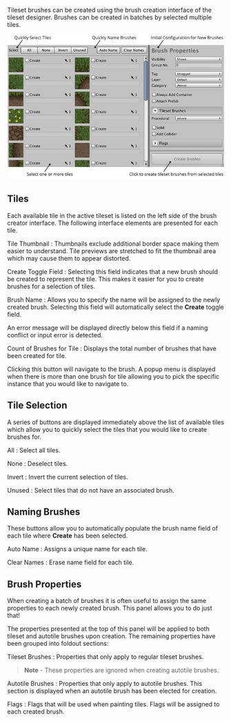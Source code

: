Tileset brushes can be created using the brush creation interface of the tileset designer.
Brushes can be created in batches by selected multiple tiles.

![Brush creator tab of tileset designer.](../img/ui/tileset-designer-creator-tab.png)



## Tiles

Each available tile in the active tileset is listed on the left side of the brush creator
interface. The following interface elements are presented for each tile.


Tile Thumbnail
: Thumbnails exclude additional border space making them easier to understand. Tile
  previews are stretched to fit the thumbnail area which may cause them to appear distorted.

Create Toggle Field
: Selecting this field indicates that a new brush should be created to represent the tile.
  This makes it easier for you to create brushes for a selection of tiles.

Brush Name
: Allows you to specify the name will be assigned to the newly created brush. Selecting
  this field will automatically select the **Create** toggle field.

  An error message will be displayed directly below this field if a naming conflict or
  input error is detected.

Count of Brushes for Tile
: Displays the total number of brushes that have been created for tile.

  Clicking this button will navigate to the brush. A popup menu is displayed when there is
  more than one brush for tile allowing you to pick the specific instance that you would
  like to navigate to.



## Tile Selection

A series of buttons are displayed immediately above the list of available tiles which
allow you to quickly select the tiles that you would like to create brushes for.


All
: Select all tiles.

None
: Deselect tiles.

Invert
: Invert the current selection of tiles.

Unused
: Select tiles that do not have an associated brush.



## Naming Brushes

These buttons allow you to automatically populate the brush name field of each tile where
**Create** has been selected.


Auto Name
: Assigns a unique name for each tile.

Clear Names
: Erase name field for each tile.



## Brush Properties

When creating a batch of brushes it is often useful to assign the same properties to each
newly created brush. This panel allows you to do just that!

The properties presented at the top of this panel will be applied to both tileset and
autotile brushes upon creation. The remaining properties have been grouped into foldout
sections:


Tileset Brushes
: Properties that only apply to regular tileset brushes.

  >
  > **Note** - These properties are ignored when creating autotile brushes.
  >

Autotile Brushes
: Properties that only apply to autotile brushes. This section is displayed when an
  autotile brush has been elected for creation.

Flags
: Flags that will be used when painting tiles. Flags will be assigned to each created brush.
